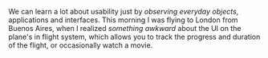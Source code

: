 We can learn a lot about usability just by _observing everyday objects_, applications and interfaces. This morning I was flying to London from Buenos Aires, when I realized _something awkward_ about the UI on the plane's in flight system, which allows you to track the progress and duration of the flight, or occasionally watch a movie.

